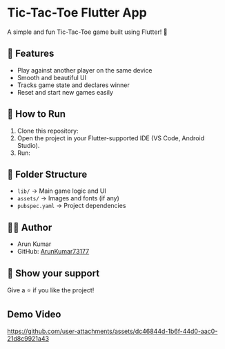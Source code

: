 # Tic-Tac-Toe Flutter App

A simple and fun Tic-Tac-Toe game built using Flutter! 🎯

## 📱 Features
- Play against another player on the same device
- Smooth and beautiful UI
- Tracks game state and declares winner
- Reset and start new games easily

## 🚀 How to Run
1. Clone this repository:
2. Open the project in your Flutter-supported IDE (VS Code, Android Studio).
3. Run:

## 📂 Folder Structure
- `lib/` → Main game logic and UI
- `assets/` → Images and fonts (if any)
- `pubspec.yaml` → Project dependencies

## 👨‍💻 Author
- Arun Kumar
- GitHub: [ArunKumar73177](https://github.com/ArunKumar73177)

## 🌟 Show your support
Give a ⭐️ if you like the project!

## Demo Video
https://github.com/user-attachments/assets/dc46844d-1b6f-44d0-aac0-21d8c9921a43

